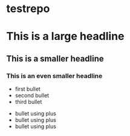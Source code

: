 testrepo
========
# This is a large headline
## This is a smaller headline
### This is an even smaller headline

* first bullet
* second bullet
* third bullet

+ bullet using plus
+ bullet using plus
+ bullet using plus
